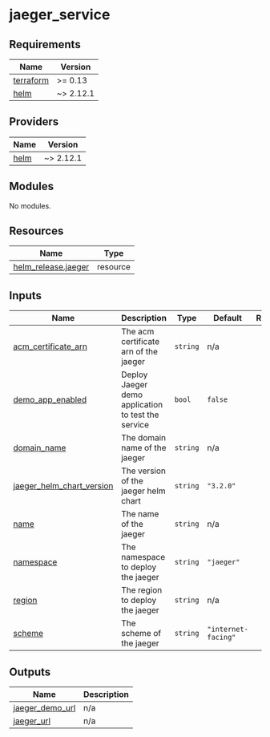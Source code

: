 # jaeger_service

<!-- BEGIN_TF_DOCS -->
## Requirements

| Name | Version |
|------|---------|
| <a name="requirement_terraform"></a> [terraform](#requirement\_terraform) | >= 0.13 |
| <a name="requirement_helm"></a> [helm](#requirement\_helm) | ~> 2.12.1 |

## Providers

| Name | Version |
|------|---------|
| <a name="provider_helm"></a> [helm](#provider\_helm) | ~> 2.12.1 |

## Modules

No modules.

## Resources

| Name | Type |
|------|------|
| [helm_release.jaeger](https://registry.terraform.io/providers/hashicorp/helm/latest/docs/resources/release) | resource |

## Inputs

| Name | Description | Type | Default | Required |
|------|-------------|------|---------|:--------:|
| <a name="input_acm_certificate_arn"></a> [acm\_certificate\_arn](#input\_acm\_certificate\_arn) | The acm certificate arn of the jaeger | `string` | n/a | yes |
| <a name="input_demo_app_enabled"></a> [demo\_app\_enabled](#input\_demo\_app\_enabled) | Deploy Jaeger demo application to test the service | `bool` | `false` | no |
| <a name="input_domain_name"></a> [domain\_name](#input\_domain\_name) | The domain name of the jaeger | `string` | n/a | yes |
| <a name="input_jaeger_helm_chart_version"></a> [jaeger\_helm\_chart\_version](#input\_jaeger\_helm\_chart\_version) | The version of the jaeger helm chart | `string` | `"3.2.0"` | no |
| <a name="input_name"></a> [name](#input\_name) | The name of the jaeger | `string` | n/a | yes |
| <a name="input_namespace"></a> [namespace](#input\_namespace) | The namespace to deploy the jaeger | `string` | `"jaeger"` | no |
| <a name="input_region"></a> [region](#input\_region) | The region to deploy the jaeger | `string` | n/a | yes |
| <a name="input_scheme"></a> [scheme](#input\_scheme) | The scheme of the jaeger | `string` | `"internet-facing"` | no |

## Outputs

| Name | Description |
|------|-------------|
| <a name="output_jaeger_demo_url"></a> [jaeger\_demo\_url](#output\_jaeger\_demo\_url) | n/a |
| <a name="output_jaeger_url"></a> [jaeger\_url](#output\_jaeger\_url) | n/a |
<!-- END_TF_DOCS -->
